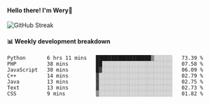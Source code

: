 #### Hello there! I'm Wery👋


![GitHub Streak](https://github-readme-streak-stats.herokuapp.com/?user=weryzebra-yue&theme=swift&hide_border=false&include_all_commits=true)



#### 📊 Weekly development breakdown
<!--START_SECTION:waka-->

```text
Python       6 hrs 11 mins   ██████████████████▒░░░░░░   73.39 %
PHP          38 mins         ██░░░░░░░░░░░░░░░░░░░░░░░   07.58 %
JavaScript   30 mins         █▓░░░░░░░░░░░░░░░░░░░░░░░   06.09 %
C++          14 mins         ▓░░░░░░░░░░░░░░░░░░░░░░░░   02.79 %
Java         13 mins         ▓░░░░░░░░░░░░░░░░░░░░░░░░   02.75 %
Text         13 mins         ▓░░░░░░░░░░░░░░░░░░░░░░░░   02.73 %
CSS          9 mins          ▒░░░░░░░░░░░░░░░░░░░░░░░░   01.82 %
```

<!--END_SECTION:waka-->
